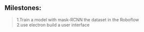 ## Milestones:
>1.Train a model with mask-RCNN the dataset in the Roboflow<br/>
>2.use electron build a user interface
